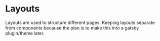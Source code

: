 # Layouts

Layouts are used to structure different pages. Keeping layouts separate from components because the plan is to make this into a gatsby plugin/theme later.
